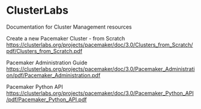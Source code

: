 # ClusterLabs
Documentation for Cluster Management resources 

Create a new Pacemaker Cluster - from Scratch
https://clusterlabs.org/projects/pacemaker/doc/3.0/Clusters_from_Scratch/pdf/Clusters_from_Scratch.pdf

Pacemaker Administration Guide 
https://clusterlabs.org/projects/pacemaker/doc/3.0/Pacemaker_Administration/pdf/Pacemaker_Administration.pdf

Pacemaker Python API 
https://clusterlabs.org/projects/pacemaker/doc/3.0/Pacemaker_Python_API/pdf/Pacemaker_Python_API.pdf
